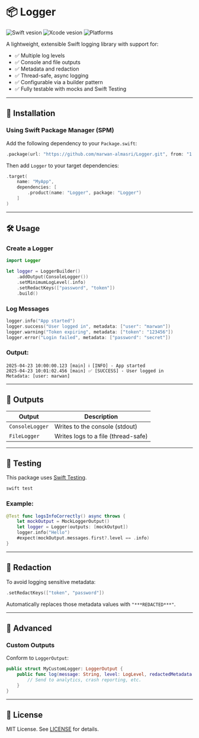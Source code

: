# 📦 Logger

![Swift vesion](https://img.shields.io/badge/swift-5.10-orange.svg?logo=swift)
![Xcode vesion](https://img.shields.io/badge/xcode-16.0^-blue.svg?logo=Xcode)
![Platforms](https://img.shields.io/badge/platforms-iOS|macOS-lightgray.svg?logo=apple)

A lightweight, extensible Swift logging library with support for:
- ✅ Multiple log levels
- ✅ Console and file outputs
- ✅ Metadata and redaction
- ✅ Thread-safe, async logging
- ✅ Configurable via a builder pattern
- ✅ Fully testable with mocks and Swift Testing

---

## 🚀 Installation

### Using Swift Package Manager (SPM)

Add the following dependency to your `Package.swift`:

```swift
.package(url: "https://github.com/marwan-almasri/Logger.git", from: "1.0.0")
```

Then add `Logger` to your target dependencies:

```swift
.target(
    name: "MyApp",
    dependencies: [
        .product(name: "Logger", package: "Logger")
    ]
)
```

---

## 🛠 Usage

### Create a Logger

```swift
import Logger

let logger = LoggerBuilder()
    .addOutput(ConsoleLogger())
    .setMinimumLogLevel(.info)
    .setRedactKeys(["password", "token"])
    .build()
```

### Log Messages

```swift
logger.info("App started")
logger.success("User logged in", metadata: ["user": "marwan"])
logger.warning("Token expiring", metadata: ["token": "123456"])
logger.error("Login failed", metadata: ["password": "secret"])
```

### Output:
```
2025-04-23 10:00:00.123 [main] ℹ️ [INFO] - App started
2025-04-23 10:01:02.456 [main] ✅ [SUCCESS] - User logged in
Metadata: [user: marwan]
```

---

## 📂 Outputs

| Output         | Description                         |
|----------------|-------------------------------------|
| `ConsoleLogger` | Writes to the console (stdout)     |
| `FileLogger`    | Writes logs to a file (thread-safe) |

---

## 🧪 Testing

This package uses [Swift Testing](https://github.com/apple/swift-testing).

```bash
swift test
```

### Example:

```swift
@Test func logsInfoCorrectly() async throws {
    let mockOutput = MockLoggerOutput()
    let logger = Logger(outputs: [mockOutput])
    logger.info("Hello")
    #expect(mockOutput.messages.first?.level == .info)
}
```

---

## 🔐 Redaction

To avoid logging sensitive metadata:

```swift
.setRedactKeys(["token", "password"])
```

Automatically replaces those metadata values with `"***REDACTED***"`.

---

## 🧰 Advanced

### Custom Outputs

Conform to `LoggerOutput`:

```swift
public struct MyCustomLogger: LoggerOutput {
    public func log(message: String, level: LogLevel, redactedMetadata: [String: String]?) {
        // Send to analytics, crash reporting, etc.
    }
}
```

---

## 📄 License

MIT License. See [LICENSE](LICENSE) for details.

